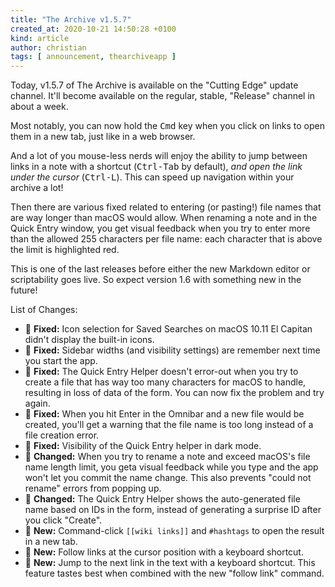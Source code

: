 ```yaml
---
title: "The Archive v1.5.7"
created_at: 2020-10-21 14:50:28 +0100
kind: article
author: christian
tags: [ announcement, thearchiveapp ]
---
```


Today, v1.5.7 of The Archive is available on the "Cutting Edge" update channel. It'll become available on the regular, stable, "Release" channel in about a week.

Most notably, you can now hold the <kbd>Cmd</kbd> key when you click on links to open them in a new tab, just like in a web browser.

And a lot of you mouse-less nerds will enjoy the ability to jump between links in a note with a shortcut (<kbd>Ctrl-Tab</kbd> by default), _and open the link under the cursor_ (<kbd>Ctrl-L</kbd>). This can speed up navigation within your archive a lot!

Then there are various fixed related to entering (or pasting!) file names that are way longer than macOS would allow. When renaming a note and in the Quick Entry window, you get visual feedback when you try to enter more than the allowed 255 characters per file name: each character that is above the limit is highlighted red.

This is one of the last releases before either the new Markdown editor or scriptability goes live. So expect version 1.6 with something new in the future!

List of Changes:

- 🐞 **Fixed:** Icon selection for Saved Searches on macOS 10.11 El Capitan didn't display the built-in icons.
- 🐞 **Fixed:** Sidebar widths (and visibility settings) are remember next time you start the app.
- 🐞 **Fixed:** The Quick Entry Helper doesn't error-out when you try to create a file that has way too many characters for macOS to handle, resulting in loss of data of the form. You can now fix the problem and try again.
- 🐞 **Fixed:** When you hit Enter in the Omnibar and a new file would be created, you'll get a warning that the file name is too long instead of a file creation error.
- 🐞 **Fixed:** Visibility of the Quick Entry helper in dark mode.
- 🔧 **Changed:** When you try to rename a note and exceed macOS's file name length limit, you geta visual feedback while you type and the app won't let you commit the name change. This also prevents "could not rename" errors from popping up.
- 🔧 **Changed:** The Quick Entry Helper shows the auto-generated file name based on IDs in the form, instead of generating a surprise ID after you click "Create".
- 🌟 **New:** Command-click `[[wiki links]]` and `#hashtags`  to open the result in a new tab.
- 🌟 **New:** Follow links at the cursor position with a keyboard shortcut.
- 🌟 **New:** Jump to the next link in the text with a keyboard shortcut. This feature tastes best when combined with the new "follow link" command.

